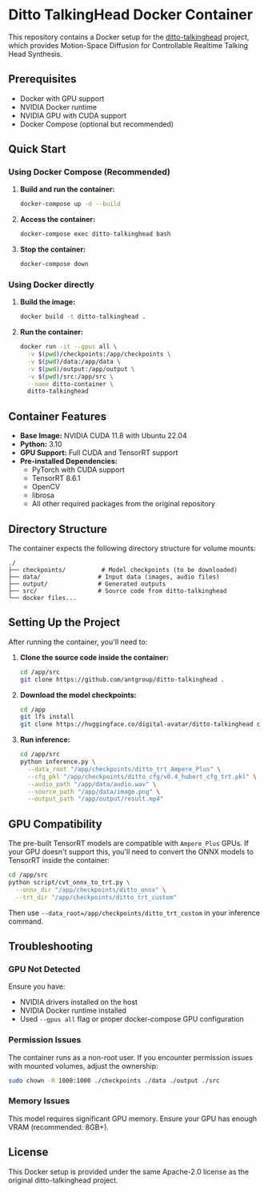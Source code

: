 # Ditto TalkingHead Docker Container

This repository contains a Docker setup for the [ditto-talkinghead](https://github.com/antgroup/ditto-talkinghead) project, which provides Motion-Space Diffusion for Controllable Realtime Talking Head Synthesis.

## Prerequisites

- Docker with GPU support
- NVIDIA Docker runtime
- NVIDIA GPU with CUDA support
- Docker Compose (optional but recommended)

## Quick Start

### Using Docker Compose (Recommended)

1. **Build and run the container:**
   ```bash
   docker-compose up -d --build
   ```

2. **Access the container:**
   ```bash
   docker-compose exec ditto-talkinghead bash
   ```

3. **Stop the container:**
   ```bash
   docker-compose down
   ```

### Using Docker directly

1. **Build the image:**
   ```bash
   docker build -t ditto-talkinghead .
   ```

2. **Run the container:**
   ```bash
   docker run -it --gpus all \
     -v $(pwd)/checkpoints:/app/checkpoints \
     -v $(pwd)/data:/app/data \
     -v $(pwd)/output:/app/output \
     -v $(pwd)/src:/app/src \
     --name ditto-container \
     ditto-talkinghead
   ```

## Container Features

- **Base Image:** NVIDIA CUDA 11.8 with Ubuntu 22.04
- **Python:** 3.10
- **GPU Support:** Full CUDA and TensorRT support
- **Pre-installed Dependencies:**
  - PyTorch with CUDA support
  - TensorRT 8.6.1
  - OpenCV
  - librosa
  - All other required packages from the original repository

## Directory Structure

The container expects the following directory structure for volume mounts:

```
./
├── checkpoints/          # Model checkpoints (to be downloaded)
├── data/                # Input data (images, audio files)
├── output/              # Generated outputs
├── src/                 # Source code from ditto-talkinghead
└── docker files...
```

## Setting Up the Project

After running the container, you'll need to:

1. **Clone the source code inside the container:**
   ```bash
   cd /app/src
   git clone https://github.com/antgroup/ditto-talkinghead .
   ```

2. **Download the model checkpoints:**
   ```bash
   cd /app
   git lfs install
   git clone https://huggingface.co/digital-avatar/ditto-talkinghead checkpoints
   ```

3. **Run inference:**
   ```bash
   cd /app/src
   python inference.py \
     --data_root "/app/checkpoints/ditto_trt_Ampere_Plus" \
     --cfg_pkl "/app/checkpoints/ditto_cfg/v0.4_hubert_cfg_trt.pkl" \
     --audio_path "/app/data/audio.wav" \
     --source_path "/app/data/image.png" \
     --output_path "/app/output/result.mp4"
   ```

## GPU Compatibility

The pre-built TensorRT models are compatible with `Ampere_Plus` GPUs. If your GPU doesn't support this, you'll need to convert the ONNX models to TensorRT inside the container:

```bash
cd /app/src
python script/cvt_onnx_to_trt.py \
  --onnx_dir "/app/checkpoints/ditto_onnx" \
  --trt_dir "/app/checkpoints/ditto_trt_custom"
```

Then use `--data_root=/app/checkpoints/ditto_trt_custom` in your inference command.

## Troubleshooting

### GPU Not Detected
Ensure you have:
- NVIDIA drivers installed on the host
- NVIDIA Docker runtime installed
- Used `--gpus all` flag or proper docker-compose GPU configuration

### Permission Issues
The container runs as a non-root user. If you encounter permission issues with mounted volumes, adjust the ownership:
```bash
sudo chown -R 1000:1000 ./checkpoints ./data ./output ./src
```

### Memory Issues
This model requires significant GPU memory. Ensure your GPU has enough VRAM (recommended: 8GB+).

## License

This Docker setup is provided under the same Apache-2.0 license as the original ditto-talkinghead project. 